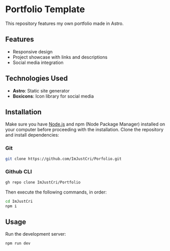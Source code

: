 # Portfolio Template

This repository features my own portfolio made in Astro.

## Features

- Responsive design
- Project showcase with links and descriptions
- Social media integration

## Technologies Used

- **Astro**: Static site generator
- **Boxicons**: Icon library for social media

## Installation

Make sure you have [Node.js](https://nodejs.org/en/download/package-manager) and npm (Node Package Manager) installed on your computer before proceeding with the installation.
Clone the repository and install dependencies:

### Git
```bash
git clone https://github.com/ImJustCri/Porfolio.git
```

### Github CLI
```bash
gh repo clone ImJustCri/Portfolio
```

Then execute the following commands, in order:
```bash
cd ImJustCri
npm i
```

## Usage

Run the development server:
```bash
npm run dev
```
